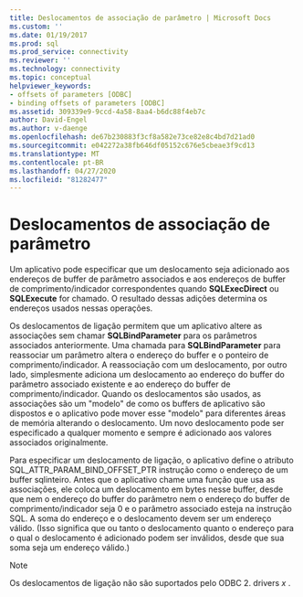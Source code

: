 ```yaml
---
title: Deslocamentos de associação de parâmetro | Microsoft Docs
ms.custom: ''
ms.date: 01/19/2017
ms.prod: sql
ms.prod_service: connectivity
ms.reviewer: ''
ms.technology: connectivity
ms.topic: conceptual
helpviewer_keywords:
- offsets of parameters [ODBC]
- binding offsets of parameters [ODBC]
ms.assetid: 309339e9-9ccd-4a58-8aa4-b6dc88f4eb7c
author: David-Engel
ms.author: v-daenge
ms.openlocfilehash: de67b230883f3cf8a582e73ce82e8c4bd7d21ad0
ms.sourcegitcommit: e042272a38fb646df05152c676e5cbeae3f9cd13
ms.translationtype: MT
ms.contentlocale: pt-BR
ms.lasthandoff: 04/27/2020
ms.locfileid: "81282477"
---
```

# <a name="parameter-binding-offsets"></a>Deslocamentos de associação de parâmetro
Um aplicativo pode especificar que um deslocamento seja adicionado aos endereços de buffer de parâmetro associados e aos endereços de buffer de comprimento/indicador correspondentes quando **SQLExecDirect** ou **SQLExecute** for chamado. O resultado dessas adições determina os endereços usados nessas operações.  
  
 Os deslocamentos de ligação permitem que um aplicativo altere as associações sem chamar **SQLBindParameter** para os parâmetros associados anteriormente. Uma chamada para **SQLBindParameter** para reassociar um parâmetro altera o endereço do buffer e o ponteiro de comprimento/indicador. A reassociação com um deslocamento, por outro lado, simplesmente adiciona um deslocamento ao endereço do buffer do parâmetro associado existente e ao endereço do buffer de comprimento/indicador. Quando os deslocamentos são usados, as associações são um "modelo" de como os buffers de aplicativo são dispostos e o aplicativo pode mover esse "modelo" para diferentes áreas de memória alterando o deslocamento. Um novo deslocamento pode ser especificado a qualquer momento e sempre é adicionado aos valores associados originalmente.  
  
 Para especificar um deslocamento de ligação, o aplicativo define o atributo SQL_ATTR_PARAM_BIND_OFFSET_PTR instrução como o endereço de um buffer sqlinteiro. Antes que o aplicativo chame uma função que usa as associações, ele coloca um deslocamento em bytes nesse buffer, desde que nem o endereço do buffer do parâmetro nem o endereço do buffer de comprimento/indicador seja 0 e o parâmetro associado esteja na instrução SQL. A soma do endereço e o deslocamento devem ser um endereço válido. (Isso significa que ou tanto o deslocamento quanto o endereço para o qual o deslocamento é adicionado podem ser inválidos, desde que sua soma seja um endereço válido.)  
  
> [!NOTE]  
>  Os deslocamentos de ligação não são suportados pelo ODBC 2. drivers *x* .
